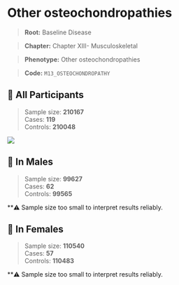 # Other osteochondropathies

> **Root:** Baseline Disease  

> **Chapter:** Chapter XIII- Musculoskeletal  

> **Phenotype:** Other osteochondropathies  

> **Code:** `M13_OSTEOCHONDROPATHY`

## 🧪 All Participants  
> Sample size: **210167**  
> Cases: **119**  
> Controls: **210048**
<img src="/Disease/Figures/ALL/Incidence/M13_OSTEOCHONDROPATHY.png"/>
<CsvTable src="/Disease/Data/ALL/Incidence/COX_M13_OSTEOCHONDROPATHY.csv" label="🔍 View full results" />

## 👨 In Males  
> Sample size: **99627**  
> Cases: **62**  
> Controls: **99565**

**⚠️ Sample size too small to interpret results reliably.


## 👩 In Females  
> Sample size: **110540**  
> Cases: **57**  
> Controls: **110483**

**⚠️ Sample size too small to interpret results reliably.

